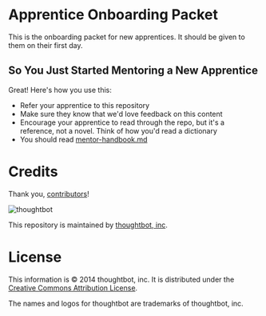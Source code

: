 # Apprentice Onboarding Packet

This is the onboarding packet for new apprentices. It should be given to them on
their first day.

## So You Just Started Mentoring a New Apprentice

Great! Here's how you use this:

* Refer your apprentice to this repository
* Make sure they know that we'd love feedback on this content
* Encourage your apprentice to read through the repo, but it's a reference, not
  a novel. Think of how you'd read a dictionary
* You should read [mentor-handbook.md](https://github.com/thoughtbot/apprenticeship/blob/master/mentor-handbook.md)

# Credits

Thank you, [contributors](https://github.com/thoughtbot/apprenticeship/graphs/contributors)!

![thoughtbot](http://presskit.thoughtbot.com/images/thoughtbot-logo-for-readmes.svg)

This repository is maintained by [thoughtbot, inc](http://thoughtbot.com).

# License

This information is © 2014 thoughtbot, inc. It is distributed under the [Creative Commons
Attribution License](http://creativecommons.org/licenses/by/3.0/).

The names and logos for thoughtbot are trademarks of thoughtbot, inc.

